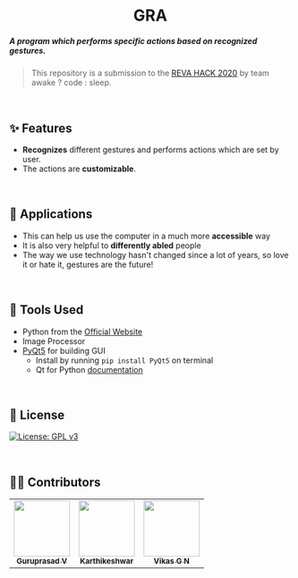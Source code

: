 <h1 align="center">GRA</h1>
<h5>A program which performs specific actions based on recognized gestures.</h5>
<h5>
</h5>

> This repository is a submission to the [REVA HACK 2020](https://revahack.netlify.app/) by team 
awake ? code : sleep.



<br>

## :sparkles: Features

* __Recognizes__ different gestures and performs actions which are set by user.
* The actions are __customizable__.


<br>

## :seedling: Applications

* This can help us use the computer in a much more __accessible__ way
* It is also very helpful to __differently abled__ people
* The way we use technology hasn't changed since a lot of years, so love it or hate it, gestures are the future!

<br>

## :hammer: Tools Used

* Python from the [Official Website](https://www.python.org/)
* Image Processor 
* [PyQt5](https://riverbankcomputing.com/software/pyqt/intro) for building GUI
  - Install by running `pip install PyQt5` on terminal
  - Qt for Python [documentation](https://doc.qt.io/qtforpython/)

<br>

## :page_facing_up: License

[![License: GPL v3](https://img.shields.io/badge/License-GPLv3-blue.svg)](https://www.gnu.org/licenses/gpl-3.0)

<br>

## :man_technologist: Contributors

<table>
    <tr>
    <td align="center"><a href="https://github.com/guruprasadv22"><img src="https://avatars0.githubusercontent.com/u/44210009?s=400&u=483e3d8b62f635befb6bdb258c8b4db3bfb06990&v=4" width="100px;" alt=""/><br /><sub><b>Guruprasad V</b></sub></a></td>
    <td align="center"><a href="https://github.com/Karthikeshwar1"><img src="https://avatars2.githubusercontent.com/u/43902130?s=400&u=f8f84eaf888d3a32eaa758db8ec036a7e9f3466d&v=4" width="100px;" alt=""/><br /><sub><b>Karthikeshwar</b></sub></a><br /></td>
        <td align="center"><a href="https://github.com/vikasgn2"><img src="https://avatars3.githubusercontent.com/u/46003079?s=400&u=a122cc714e9090d4e1e24634c137116b84d672b9&v=4" width="100px;" alt=""/><br /><sub><b>Vikas G N</b></sub></a></td>
    </tr>
    </table>
